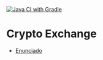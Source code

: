 [![Java CI with Gradle](https://github.com/fabianfrangella/desapp-grupo-a/actions/workflows/gradle.yml/badge.svg)](https://github.com/fabianfrangella/desapp-grupo-a/actions/workflows/gradle.yml)

# Crypto Exchange
- [Enunciado](https://docs.google.com/document/d/1Imga3QhLWMd0fb5n8EFBmQnS7HtxFJ2sXOLgzfSEX0k/edit#heading=h.bwfobs81j2q4)

